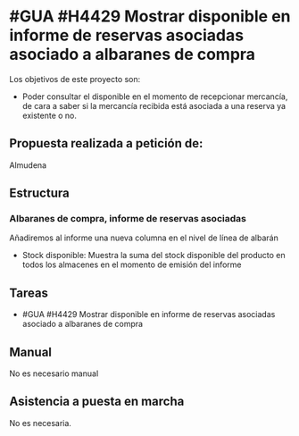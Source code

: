 # #GUA #H4429 Mostrar disponible en informe de reservas asociadas asociado a albaranes de compra

Los objetivos de este proyecto son:
+ Poder consultar el disponible en el momento de recepcionar mercancía, de cara a saber si la mercancía recibida está asociada a una reserva ya existente o no.

## Propuesta realizada a petición de:
Almudena

## Estructura

### Albaranes de compra, informe de reservas asociadas
Añadiremos al informe una nueva columna en el nivel de línea de albarán
+ Stock disponible: Muestra la suma del stock disponible del producto en todos los almacenes en el momento de emisión del informe




## Tareas
* #GUA #H4429 Mostrar disponible en informe de reservas asociadas asociado a albaranes de compra


## Manual
No es necesario manual

## Asistencia a puesta en marcha
No es necesaria.
